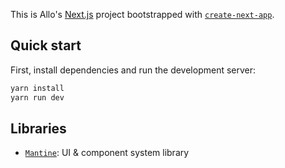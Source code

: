 This is Allo's [Next.js](https://nextjs.org/) project bootstrapped with [`create-next-app`](https://github.com/vercel/next.js/tree/canary/packages/create-next-app).

## Quick start

First, install dependencies and run the development server:

```bash
yarn install
yarn run dev
```

## Libraries

- [`Mantine`](https://mantine.dev/): UI & component system library

